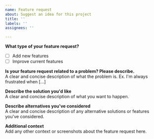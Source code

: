 ```yaml
---
name: Feature request
about: Suggest an idea for this project
title: ''
labels: ''
assignees: ''

---
```


**What type of your feature request?**  

- [ ] Add new features
- [ ] Improve current features

**Is your feature request related to a problem? Please describe.**  
A clear and concise description of what the problem is. Ex. I'm always frustrated when [...]

**Describe the solution you'd like**  
A clear and concise description of what you want to happen.  

**Describe alternatives you've considered**  
A clear and concise description of any alternative solutions or features you've considered.  

**Additional context**  
Add any other context or screenshots about the feature request here.
